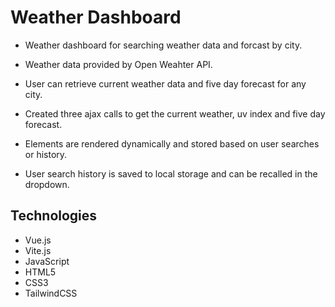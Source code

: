 # Weather Dashboard

* Weather dashboard for searching weather data and forcast by city.
* Weather data provided by Open Weahter API.

* User can retrieve current weather data and five day forecast for any city.
* Created three ajax calls to get the current weather, uv index and five day forecast.
* Elements are rendered dynamically and stored based on user searches or history.
* User search history is saved to local storage and can be recalled in the dropdown.

## Technologies

- Vue.js
- Vite.js
- JavaScript
- HTML5
- CSS3
- TailwindCSS